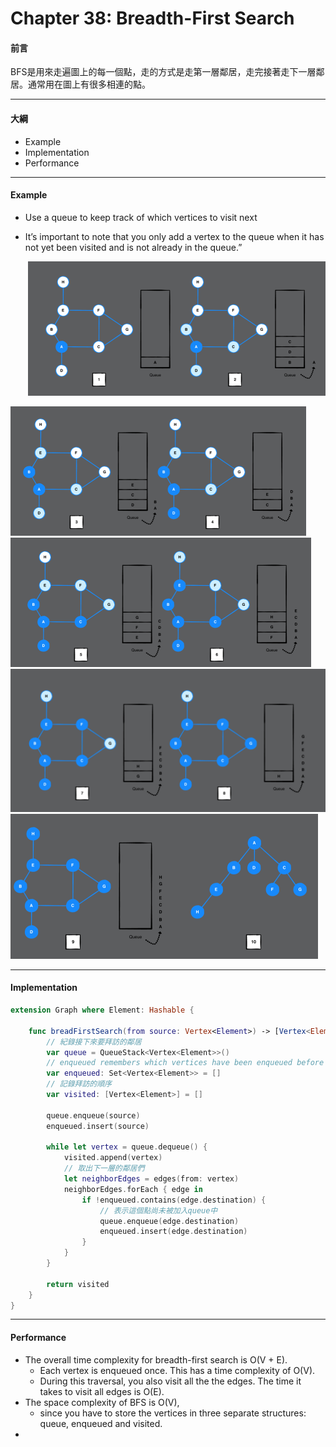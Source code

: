 # Chapter 38: Breadth-First Search

#### 前言

BFS是用來走遍圖上的每一個點，走的方式是走第一層鄰居，走完接著走下一層鄰居。通常用在圖上有很多相連的點。

------

#### 大綱

- Example
- Implementation
- Performance

------

#### Example

- Use a queue to keep track of which vertices to visit next

- It’s important to note that you only add a vertex to the queue when it has not yet been visited and is not already in the queue.”

  

  ​							  <img src="../.gitbook/assets/250.png" style="zoom:50%;" />


<img src="../.gitbook/assets/251.png" style="zoom:50%;" />

<img src="../.gitbook/assets/252.png" style="zoom:50%;" />

<img src="../.gitbook/assets/253.png" style="zoom:50%;" />

<img src="../.gitbook/assets/254.png" style="zoom:50%;" />

------

#### Implementation

```swift
extension Graph where Element: Hashable {

    func breadFirstSearch(from source: Vertex<Element>) -> [Vertex<Element>] {
        // 紀錄接下來要拜訪的鄰居
        var queue = QueueStack<Vertex<Element>>()
        // enqueued remembers which vertices have been enqueued before so you don’t enqueue the same vertex twice. You use a Set type here so that lookup is cheap and only takes O(1).
        var enqueued: Set<Vertex<Element>> = []
        // 記錄拜訪的順序
        var visited: [Vertex<Element>] = []

        queue.enqueue(source)
        enqueued.insert(source)

        while let vertex = queue.dequeue() {
            visited.append(vertex)
            // 取出下一層的鄰居們
            let neighborEdges = edges(from: vertex)
            neighborEdges.forEach { edge in
                if !enqueued.contains(edge.destination) {
                    // 表示這個點尚未被加入queue中
                    queue.enqueue(edge.destination)
                    enqueued.insert(edge.destination)
                }
            }
        }

        return visited
    }
}
```

------

#### Performance

- The overall time complexity for breadth-first search is O(V + E).
  - Each vertex is enqueued once. This has a time complexity of O(V). 
  - During this traversal, you also visit all the the edges. The time it takes to visit all edges is O(E).
- The space complexity of BFS is O(V),
  - since you have to store the vertices in three separate structures: queue, enqueued and visited.
- 